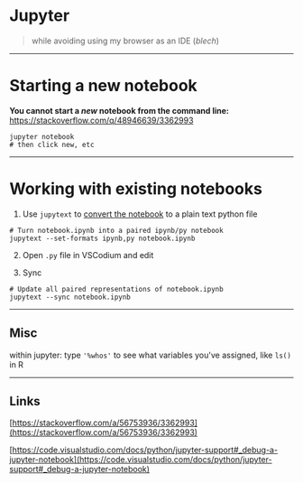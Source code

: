 # Jupyter

> while avoiding using my browser as an IDE (_blech_)

------------------------------

# Starting a new notebook

**You cannot start a *new* notebook from the command line:**
https://stackoverflow.com/q/48946639/3362993

```shell
jupyter notebook
# then click new, etc
```

------------------------------

# Working with existing notebooks 

1. Use `jupytext` to [convert the notebook](https://github.com/mwouts/jupytext#command-line-conversion) to a plain text python file
 
```shell
# Turn notebook.ipynb into a paired ipynb/py notebook
jupytext --set-formats ipynb,py notebook.ipynb
```
 
2. Open `.py` file in VSCodium and edit

3. Sync

```shell
# Update all paired representations of notebook.ipynb  
jupytext --sync notebook.ipynb                  
```

------------------------------

## Misc

within jupyter: type `'%whos'` to see what variables you've assigned,
like `ls()` in R

------------------------------

## Links

[https://stackoverflow.com/a/56753936/3362993](https://stackoverflow.com/a/56753936/3362993)

[https://code.visualstudio.com/docs/python/jupyter-support#_debug-a-jupyter-notebook](https://code.visualstudio.com/docs/python/jupyter-support#_debug-a-jupyter-notebook)
